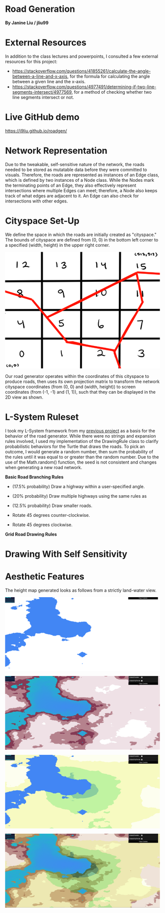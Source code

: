 # Road Generation
**By Janine Liu / jliu99**

# External Resources

In addition to the class lectures and powerpoints, I consulted a few external resources for this project:
- https://stackoverflow.com/questions/41855261/calculate-the-angle-between-a-line-and-x-axis, for the formula for calculating the angle between a given line and the x-axis.
- https://stackoverflow.com/questions/4977491/determining-if-two-line-segments-intersect/4977569, for a method of checking whether two line segments intersect or not.

# Live GitHub demo
https://j9liu.github.io/roadgen/

# Network Representation

Due to the tweakable, self-sensitive nature of the network, the roads needed to be stored as mutatable data before they were committed to visuals. Therefore, the roads are represented as instances of an Edge class, which is defined by two instances of a Node class. While the Nodes mark the terminating points of an Edge, they also effectively represent intersections where multiple Edges can meet; therefore, a Node also keeps track of what edges are adjacent to it. An Edge can also check for intersections with other edges.

# Cityspace Set-Up

We define the space in which the roads are initially created as "cityspace." The bounds of cityspace are defined from (0, 0) in the bottom left corner to a specified (width, height) in the upper right corner.

![](grid.png)

Our road generator operates within the coordinates of this cityspace to produce roads, then uses its own projection matrix to transform the network cityspace coordinates (from (0, 0) and (width, height)) to screen coordinates (from (-1, -1) and (1, 1)), such that they can be displayed in the 2D view as shown.

# L-System Ruleset

I took my L-System framework from my [previous project](https://j9liu.github.io/hw4/) as a basis for the behavior of the road generator. While there were no strings and expansion rules involved, I used my implementation of the DrawingRule class to clarify probabilistic behaviors for the Turtle that draws the roads. To pick an outcome, I would generate a random number, then sum the probability of the rules until it was equal to or greater than the random number. Due to the use of the Math.random() function, the seed is not consistent and changes when generating a new road network.

**Basic Road Branching Rules**
- (17.5% probability) Draw a highway within a user-specified angle. 

- (20% probability) Draw multiple highways using the same rules as 

- (12.5% probability) Draw smaller roads.

- Rotate 45 degrees counter-clockwise.

- Rotate 45 degrees clockwise.

**Grid Road Drawing Rules**

# Drawing With Self Sensitivity


# Aesthetic Features

The height map generated looks as follows from a strictly land-water view. 

![](landwater.png)

![](elevation.png)

![](population.png)

![](elevationpopulation.png)